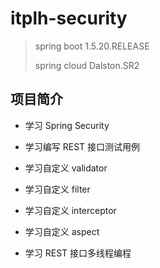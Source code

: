 # itplh-security

>spring boot 1.5.20.RELEASE
>
>spring cloud Dalston.SR2

## 项目简介

- 学习 Spring Security

- 学习编写 REST 接口测试用例

- 学习自定义 validator

- 学习自定义 filter
 
- 学习自定义 interceptor

- 学习自定义 aspect

- 学习 REST 接口多线程编程